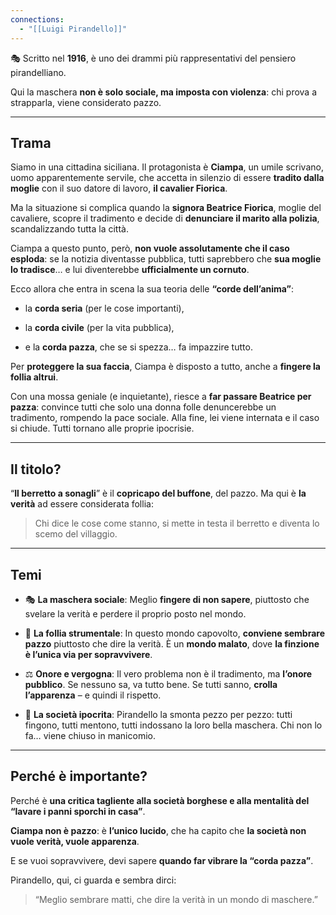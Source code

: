 ```yaml
---
connections:
  - "[[Luigi Pirandello]]"
---
```

🎭 Scritto nel **1916**, è uno dei drammi più rappresentativi del pensiero pirandelliano.

Qui la maschera **non è solo sociale, ma imposta con violenza**: chi prova a strapparla, viene considerato pazzo.

---

## **Trama**

Siamo in una cittadina siciliana. Il protagonista è **Ciampa**, un umile scrivano, uomo apparentemente servile, che accetta in silenzio di essere **tradito dalla moglie** con il suo datore di lavoro, **il cavalier Fiorica**.

Ma la situazione si complica quando la **signora Beatrice Fiorica**, moglie del cavaliere, scopre il tradimento e decide di **denunciare il marito alla polizia**, scandalizzando tutta la città.

Ciampa a questo punto, però, **non vuole assolutamente che il caso esploda**: se la notizia diventasse pubblica, tutti saprebbero che **sua moglie lo tradisce**… e lui diventerebbe **ufficialmente un cornuto**.

Ecco allora che entra in scena la sua teoria delle **“corde dell’anima”**:

- la **corda seria** (per le cose importanti),
    
- la **corda civile** (per la vita pubblica),
    
- e la **corda pazza**, che se si spezza… fa impazzire tutto.

Per **proteggere la sua faccia**, Ciampa è disposto a tutto, anche a **fingere la follia altrui**.

Con una mossa geniale (e inquietante), riesce a **far passare Beatrice per pazza**: convince tutti che solo una donna folle denuncerebbe un tradimento, rompendo la pace sociale. Alla fine, lei viene internata e il caso si chiude. Tutti tornano alle proprie ipocrisie.

---

## **Il titolo?**

“**Il berretto a sonagli**” è il **copricapo del buffone**, del pazzo. Ma qui è **la verità** ad essere considerata follia:

> Chi dice le cose come stanno, si mette in testa il berretto e diventa lo scemo del villaggio.

---

## **Temi**

- 🎭 **La maschera sociale**: Meglio **fingere di non sapere**, piuttosto che svelare la verità e perdere il proprio posto nel mondo.
    
- 🧠 **La follia strumentale**: In questo mondo capovolto, **conviene sembrare pazzo** piuttosto che dire la verità. È un **mondo malato**, dove **la finzione è l’unica via per sopravvivere**.
    
- ⚖️ **Onore e vergogna**: Il vero problema non è il tradimento, ma **l’onore pubblico**. Se nessuno sa, va tutto bene. Se tutti sanno, **crolla l’apparenza** – e quindi il rispetto.
    
- 🤡 **La società ipocrita**: Pirandello la smonta pezzo per pezzo: tutti fingono, tutti mentono, tutti indossano la loro bella maschera. Chi non lo fa… viene chiuso in manicomio.

---

## **Perché è importante?**

Perché è **una critica tagliente alla società borghese e alla mentalità del “lavare i panni sporchi in casa”**.

**Ciampa non è pazzo**: è **l’unico lucido**, che ha capito che **la società non vuole verità, vuole apparenza**.

E se vuoi sopravvivere, devi sapere **quando far vibrare la “corda pazza”**.

Pirandello, qui, ci guarda e sembra dirci:

> “Meglio sembrare matti, che dire la verità in un mondo di maschere.”